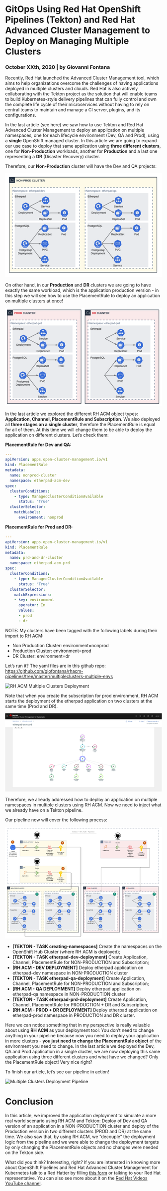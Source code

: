 # GitOps Using Red Hat OpenShift Pipelines (Tekton) and Red Hat Advanced Cluster Management to Deploy on Managing Multiple Clusters
### October XXth, 2020 | by Giovanni Fontana


Recently, Red Hat launched the Advanced Cluster Management tool, which aims to help organizations overcome the challenges of having applications deployed in multiple clusters and clouds. Red Hat is also actively collaborating with the Tekton project as the solution that will enable teams to build Kubernetes-style delivery pipelines that can fully control and own the complete life cycle of their microservices without having to rely on central teams to maintain and manage a CI server, plugins, and its configurations.

In the last article (see here) we saw how to use Tekton and Red Hat Advanced Cluster Management to deploy an application on multiple namespaces, one for each lifecycle environment (Dev, QA and Prod), using a **single** OpenShift managed cluster. In this article we are going to expand our use case to deploy that same application using **three different clusters**, one for **Non-Production** workloads, another for **Production** and a last one representing a **DR** (Disaster Recovery) cluster.

Therefore, our **Non-Production** cluster will have the Dev and QA projects:

![Non-Production Cluster](images/nonprod-cluster.png)

On other hand, in our **Production** and **DR** clusters we are going to have exactly the same workload, which is the application production version - in this step we will see how to use the PlacementRule to deploy an application on multiple clusters at once!

![Prod and DR Clusters](images/prod-and-dr-cluster.png)

In the last article we explored the different RH ACM object types: **Application, Channel, PlacementRule and Subscription**. We also deployed all **three stages on a single cluster**, therefore the PlacementRule is equal for all of them. At this time we will change them to be able to deploy the application on different clusters. Let’s check them:

**PlacementRule for Dev and QA:**

```yaml
---
apiVersion: apps.open-cluster-management.io/v1
kind: PlacementRule
metadata:
  name: nonprod-cluster
  namespace: etherpad-acm-dev
spec:
  clusterConditions:
    - type: ManagedClusterConditionAvailable
      status: "True"
  clusterSelector:
    matchLabels:
      environment: nonprod
```

**PlacementRule for Prod and DR:**
```yaml
---
apiVersion: apps.open-cluster-management.io/v1
kind: PlacementRule
metadata:
  name: prd-and-dr-cluster
  namespace: etherpad-acm-prd
spec:
  clusterConditions:
    - type: ManagedClusterConditionAvailable
      status: "True"
  clusterSelector:
    matchExpressions:
    - key: environment
      operator: In
      values:
      - prod
      - dr
```

NOTE: My clusters have been tagged with the following labels during their import to RH ACM:

* Non Production Cluster: environment=nonprod
* Production Cluster: environment=prod
* DR Cluster: environment=dr

Let’s run it? The yaml files are in this github repo: https://github.com/giofontana/rhacm-pipelines/tree/master/multipleclusters-multiple-envs

![RH ACM Multiple Clusters Deployment](images/2-rhacm-deploy-multiple-clusters.gif)

Note that when you create the subscription for prod environment, RH ACM starts the deployment of the etherpad application on two clusters at the same time (Prod and DR).

![RH ACM Multiple Clusters Deployment](images/rhacm-app.png)

Therefore, we already addressed how to deploy an application on multiple namespaces in multiple clusters using RH ACM. Now we need to inject what we already have on a Tekton pipeline.

Our pipeline now will cover the following process:

![Multiple Clusters Deployment Pipeline](images/pipeline.png)

* **[TEKTON - TASK creating-namespaces]** Create the namespaces on the OpenShift Hub Cluster (where RH ACM is deployed);
* **[TEKTON - TASK etherpad-dev-deployment]** Create Application, Channel, PlacementRule for NON-PRODUCTION and Subscription;
* **[RH ACM - DEV DEPLOYMENT]** Deploy etherpad application on etherpad-dev namespace in NON-PRODUCTION cluster
* **[TEKTON - TASK etherpad-qa-deployment]** Create Application, Channel, PlacementRule for NON-PRODUCTION and Subscription;
* **[RH ACM - QA DEPLOYMENT]** Deploy etherpad application on etherpad-qa namespace in NON-PRODUCTION cluster
* **[TEKTON - TASK etherpad-prd-deployment]** Create Application, Channel, PlacementRule for PRODUCTION + DR and Subscription;
* **[RH ACM - PROD + DR DEPLOYMENT]** Deploy etherpad application on etherpad-prod namespace in PRODUCTION and DR cluster.

Here we can notice something that in my perspective is really valuable about using **RH ACM** as your deployment tool: You don’t need to change anything in your pipeline because now you need to deploy your application in more clusters - **you just need to change the PlacementRule object** of the environment you need to change. In the last article we deployed the Dev, QA and Prod application in a single cluster, we are now deploying this same application using three different clusters and what have we changed? Only the PlacementRule object! Very nice right?

To finish our article, let’s see our pipeline in action!

![Multiple Clusters Deployment Pipeline](images/RH-ACM-2-2-TEKTON.gif)

# Conclusion

In this article, we improved the application deployment to simulate a more real world scenario using RH ACM and Tekton: Deploy of Dev and QA version of an application in a NON-PRODUCTION cluster and deploy of the Production version in two different clusters (PROD and DR) at the same time. We also saw that, by using RH ACM, we “decouple” the deployment logic from the pipeline and we were able to change the deployment targets by only changing the PlacementRule objects and no changes were needed on the Tekton side.

What did you think? Interesting, right? If you are interested in knowing more about OpenShift Pipelines and Red Hat Advanced Cluster Management for Kubernetes talk to a Red Hatter by filling [this form](https://www.redhat.com/en/technologies/management/advanced-cluster-management#contact-form) or talking to your Red Hat representative. You can also see more about it on the [Red Hat Videos YouTube channel](https://www.youtube.com/watch?v=gKw-bJGYTQw).
